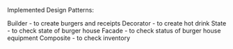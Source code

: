 Implemented Design Patterns:

Builder - to create burgers and receipts
Decorator - to create hot drink
State - to check state of burger house
Facade - to check status of burger house equipment
Composite - to check inventory